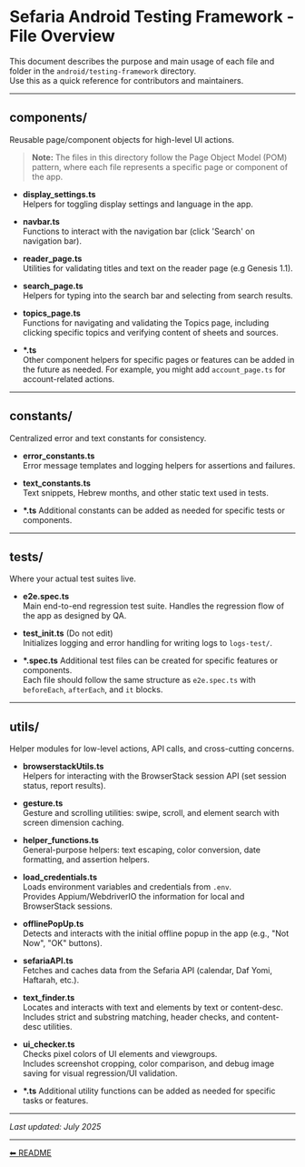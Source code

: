 # Sefaria Android Testing Framework - File Overview

This document describes the purpose and main usage of each file and folder in the `android/testing-framework` directory.  
Use this as a quick reference for contributors and maintainers.

---

## components/

Reusable page/component objects for high-level UI actions.

> **Note:** The files in this directory follow the Page Object Model (POM) pattern, where each file represents a specific page or component of the app.

- **display_settings.ts**  
  Helpers for toggling display settings and language in the app.

- **navbar.ts**  
  Functions to interact with the navigation bar (click 'Search' on navigation bar).

- **reader_page.ts**  
  Utilities for validating titles and text on the reader page (e.g Genesis 1.1).

- **search_page.ts**  
  Helpers for typing into the search bar and selecting from search results.

- **topics_page.ts**  
  Functions for navigating and validating the Topics page, including clicking specific topics and verifying content of sheets and sources.

- **\*.ts**  
  Other component helpers for specific pages or features can be added in the future as needed. For example, you might add `account_page.ts` for account-related actions.

---

## constants/

Centralized error and text constants for consistency.

- **error_constants.ts**  
  Error message templates and logging helpers for assertions and failures.

- **text_constants.ts**  
  Text snippets, Hebrew months, and other static text used in tests.

- **\*.ts**
  Additional constants can be added as needed for specific tests or components.

---

## tests/

Where your actual test suites live.

- **e2e.spec.ts**  
Main end-to-end regression test suite. Handles the regression flow of the app as designed by QA.

- **test_init.ts** (Do not edit)  
  Initializes logging and error handling for writing logs to `logs-test/`.

- **\*.spec.ts**
  Additional test files can be created for specific features or components.  
  Each file should follow the same structure as `e2e.spec.ts` with `beforeEach`, `afterEach`, and `it` blocks.

---

## utils/

Helper modules for low-level actions, API calls, and cross-cutting concerns.

- **browserstackUtils.ts**  
  Helpers for interacting with the BrowserStack session API (set session status, report results).

- **gesture.ts**  
  Gesture and scrolling utilities: swipe, scroll, and element search with screen dimension caching.

- **helper_functions.ts**  
  General-purpose helpers: text escaping, color conversion, date formatting, and assertion helpers.

- **load_credentials.ts**  
  Loads environment variables and credentials from `.env`.  
  Provides Appium/WebdriverIO the information for local and BrowserStack sessions.

- **offlinePopUp.ts**  
  Detects and interacts with the initial offline popup in the app (e.g., "Not Now", "OK" buttons).

- **sefariaAPI.ts**  
  Fetches and caches data from the Sefaria API (calendar, Daf Yomi, Haftarah, etc.).

- **text_finder.ts**  
  Locates and interacts with text and elements by text or content-desc.  
  Includes strict and substring matching, header checks, and content-desc utilities.

- **ui_checker.ts**  
  Checks pixel colors of UI elements and viewgroups.  
  Includes screenshot cropping, color comparison, and debug image saving for visual regression/UI validation.

- **\*.ts**
  Additional utility functions can be added as needed for specific tasks or features.

---

_Last updated: July 2025_

---

[⬅ README](./README.md)
